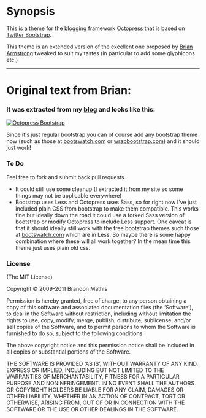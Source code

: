 # Synopsis

This is a theme for the blogging framework [Octopress](https://github.com/imathis/octopress) that is based on [Twitter Bootstrap](http://twitter.github.com/bootstrap/).

This theme is an extended version of the excellent one proposed by [Brian Armstrong](https://github.com/barmstrong/octopress-bootstrap) tweaked to suit my tastes (in particular to add some glyphicons etc.)

---------
# Original text from Brian: 


### It was extracted from my [blog](https://github.com/barmstrong/blog) and looks like this:

<a href="http://brianarmstrong.org"><img src="https://github.com/barmstrong/octopress-bootstrap/raw/master/source/assets/screenshot.png"  alt="Octopress Bootstrap"/></a>

Since it's just regular bootstrap you can of course add any bootstrap theme now (such as those at [bootswatch.com](http://bootswatch.com/) or [wrapbootstrap.com](http://wrapbootstrap.com/)) and it should just work!

### To Do

Feel free to fork and submit back pull requests.

* It could still use some cleanup (I extracted it from my site so some things may not be applicable everywhere)
* Bootstrap uses Less and Octopress uses Sass, so for right now I've just included plain CSS from bootstrap to make them compatible.  This works fine but ideally down the road it could use a forked Sass version of bootstrap or modify Octopress to include Less support.  One caveat is that it should ideally still work with the free bootstrap themes such those at [bootswatch.com](http://bootswatch.com/) which are in Less.  So maybe there is some happy combination where these will all work together?  In the mean time this theme just uses plain old css.

### License
(The MIT License)

Copyright © 2009-2011 Brandon Mathis

Permission is hereby granted, free of charge, to any person obtaining a copy of this software and associated documentation files (the ‘Software’), to deal in the Software without restriction, including without limitation the rights to use, copy, modify, merge, publish, distribute, sublicense, and/or sell copies of the Software, and to permit persons to whom the Software is furnished to do so, subject to the following conditions:

The above copyright notice and this permission notice shall be included in all copies or substantial portions of the Software.

THE SOFTWARE IS PROVIDED ‘AS IS’, WITHOUT WARRANTY OF ANY KIND, EXPRESS OR IMPLIED, INCLUDING BUT NOT LIMITED TO THE WARRANTIES OF MERCHANTABILITY, FITNESS FOR A PARTICULAR PURPOSE AND NONINFRINGEMENT. IN NO EVENT SHALL THE AUTHORS OR COPYRIGHT HOLDERS BE LIABLE FOR ANY CLAIM, DAMAGES OR OTHER LIABILITY, WHETHER IN AN ACTION OF CONTRACT, TORT OR OTHERWISE, ARISING FROM, OUT OF OR IN CONNECTION WITH THE SOFTWARE OR THE USE OR OTHER DEALINGS IN THE SOFTWARE.

